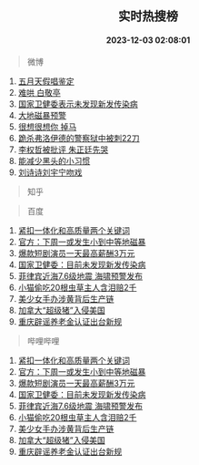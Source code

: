 <div align="center"><h2>实时热搜榜</h2><h4>2023-12-03 02:08:01</h4></div>

> 微博  

1. [五月天假唱鉴定](https://s.weibo.com/weibo?q=%E4%BA%94%E6%9C%88%E5%A4%A9%E5%81%87%E5%94%B1%E9%89%B4%E5%AE%9A&t=31&band_rank=1&Refer=top)<br />
2. [难哄 白敬亭](https://s.weibo.com/weibo?q=%E9%9A%BE%E5%93%84%20%E7%99%BD%E6%95%AC%E4%BA%AD&t=31&band_rank=2&Refer=top)<br />
3. [国家卫健委表示未发现新发传染病](https://s.weibo.com/weibo?q=%23%E5%9B%BD%E5%AE%B6%E5%8D%AB%E5%81%A5%E5%A7%94%E8%A1%A8%E7%A4%BA%E6%9C%AA%E5%8F%91%E7%8E%B0%E6%96%B0%E5%8F%91%E4%BC%A0%E6%9F%93%E7%97%85%23&t=31&band_rank=3&Refer=top)<br />
4. [大地磁暴预警](https://s.weibo.com/weibo?q=%23%E5%A4%A7%E5%9C%B0%E7%A3%81%E6%9A%B4%E9%A2%84%E8%AD%A6%23&t=31&band_rank=4&Refer=top)<br />
5. [很想很想你 掉马](https://s.weibo.com/weibo?q=%E5%BE%88%E6%83%B3%E5%BE%88%E6%83%B3%E4%BD%A0%20%E6%8E%89%E9%A9%AC&t=31&band_rank=5&Refer=top)<br />
6. [跪杀弗洛伊德的警察狱中被刺22刀](https://s.weibo.com/weibo?q=%23%E8%B7%AA%E6%9D%80%E5%BC%97%E6%B4%9B%E4%BC%8A%E5%BE%B7%E7%9A%84%E8%AD%A6%E5%AF%9F%E7%8B%B1%E4%B8%AD%E8%A2%AB%E5%88%BA22%E5%88%80%23&t=31&band_rank=6&Refer=top)<br />
7. [李权哲被批评 朱正廷先哭](https://s.weibo.com/weibo?q=%E6%9D%8E%E6%9D%83%E5%93%B2%E8%A2%AB%E6%89%B9%E8%AF%84%20%E6%9C%B1%E6%AD%A3%E5%BB%B7%E5%85%88%E5%93%AD&t=31&band_rank=7&Refer=top)<br />
8. [能减少黑头的小习惯](https://s.weibo.com/weibo?q=%E8%83%BD%E5%87%8F%E5%B0%91%E9%BB%91%E5%A4%B4%E7%9A%84%E5%B0%8F%E4%B9%A0%E6%83%AF&t=31&band_rank=8&Refer=top)<br />
9. [刘诗诗刘宇宁吻戏](https://s.weibo.com/weibo?q=%E5%88%98%E8%AF%97%E8%AF%97%E5%88%98%E5%AE%87%E5%AE%81%E5%90%BB%E6%88%8F&t=31&band_rank=9&Refer=top)<br />

> 知乎  


> 百度  

1. [紧扣一体化和高质量两个关键词](https://www.baidu.com/s?wd=%E7%B4%A7%E6%89%A3%E4%B8%80%E4%BD%93%E5%8C%96%E5%92%8C%E9%AB%98%E8%B4%A8%E9%87%8F%E4%B8%A4%E4%B8%AA%E5%85%B3%E9%94%AE%E8%AF%8D&sa=fyb_news&rsv_dl=fyb_news)<br />
2. [官方：下周一或发生小到中等地磁暴](https://www.baidu.com/s?wd=%E5%AE%98%E6%96%B9%EF%BC%9A%E4%B8%8B%E5%91%A8%E4%B8%80%E6%88%96%E5%8F%91%E7%94%9F%E5%B0%8F%E5%88%B0%E4%B8%AD%E7%AD%89%E5%9C%B0%E7%A3%81%E6%9A%B4&sa=fyb_news&rsv_dl=fyb_news)<br />
3. [爆款短剧演员一天最高薪酬3万元](https://www.baidu.com/s?wd=%E7%88%86%E6%AC%BE%E7%9F%AD%E5%89%A7%E6%BC%94%E5%91%98%E4%B8%80%E5%A4%A9%E6%9C%80%E9%AB%98%E8%96%AA%E9%85%AC3%E4%B8%87%E5%85%83&sa=fyb_news&rsv_dl=fyb_news)<br />
4. [国家卫健委：目前未发现新发传染病](https://www.baidu.com/s?wd=%E5%9B%BD%E5%AE%B6%E5%8D%AB%E5%81%A5%E5%A7%94%EF%BC%9A%E7%9B%AE%E5%89%8D%E6%9C%AA%E5%8F%91%E7%8E%B0%E6%96%B0%E5%8F%91%E4%BC%A0%E6%9F%93%E7%97%85&sa=fyb_news&rsv_dl=fyb_news)<br />
5. [菲律宾近海7.6级地震 海啸预警发布](https://www.baidu.com/s?wd=%E8%8F%B2%E5%BE%8B%E5%AE%BE%E8%BF%91%E6%B5%B77.6%E7%BA%A7%E5%9C%B0%E9%9C%87+%E6%B5%B7%E5%95%B8%E9%A2%84%E8%AD%A6%E5%8F%91%E5%B8%83&sa=fyb_news&rsv_dl=fyb_news)<br />
6. [小猫偷吃20根虫草主人含泪赔2千](https://www.baidu.com/s?wd=%E5%B0%8F%E7%8C%AB%E5%81%B7%E5%90%8320%E6%A0%B9%E8%99%AB%E8%8D%89%E4%B8%BB%E4%BA%BA%E5%90%AB%E6%B3%AA%E8%B5%942%E5%8D%83&sa=fyb_news&rsv_dl=fyb_news)<br />
7. [美少女手办涉黄背后生产链](https://www.baidu.com/s?wd=%E7%BE%8E%E5%B0%91%E5%A5%B3%E6%89%8B%E5%8A%9E%E6%B6%89%E9%BB%84%E8%83%8C%E5%90%8E%E7%94%9F%E4%BA%A7%E9%93%BE&sa=fyb_news&rsv_dl=fyb_news)<br />
8. [加拿大“超级猪”入侵美国](https://www.baidu.com/s?wd=%E5%8A%A0%E6%8B%BF%E5%A4%A7%E2%80%9C%E8%B6%85%E7%BA%A7%E7%8C%AA%E2%80%9D%E5%85%A5%E4%BE%B5%E7%BE%8E%E5%9B%BD&sa=fyb_news&rsv_dl=fyb_news)<br />
9. [重庆辟谣养老金认证出台新规](https://www.baidu.com/s?wd=%E9%87%8D%E5%BA%86%E8%BE%9F%E8%B0%A3%E5%85%BB%E8%80%81%E9%87%91%E8%AE%A4%E8%AF%81%E5%87%BA%E5%8F%B0%E6%96%B0%E8%A7%84&sa=fyb_news&rsv_dl=fyb_news)<br />

> 哔哩哔哩  

1. [紧扣一体化和高质量两个关键词](https://www.baidu.com/s?wd=%E7%B4%A7%E6%89%A3%E4%B8%80%E4%BD%93%E5%8C%96%E5%92%8C%E9%AB%98%E8%B4%A8%E9%87%8F%E4%B8%A4%E4%B8%AA%E5%85%B3%E9%94%AE%E8%AF%8D&sa=fyb_news&rsv_dl=fyb_news)<br />
2. [官方：下周一或发生小到中等地磁暴](https://www.baidu.com/s?wd=%E5%AE%98%E6%96%B9%EF%BC%9A%E4%B8%8B%E5%91%A8%E4%B8%80%E6%88%96%E5%8F%91%E7%94%9F%E5%B0%8F%E5%88%B0%E4%B8%AD%E7%AD%89%E5%9C%B0%E7%A3%81%E6%9A%B4&sa=fyb_news&rsv_dl=fyb_news)<br />
3. [爆款短剧演员一天最高薪酬3万元](https://www.baidu.com/s?wd=%E7%88%86%E6%AC%BE%E7%9F%AD%E5%89%A7%E6%BC%94%E5%91%98%E4%B8%80%E5%A4%A9%E6%9C%80%E9%AB%98%E8%96%AA%E9%85%AC3%E4%B8%87%E5%85%83&sa=fyb_news&rsv_dl=fyb_news)<br />
4. [国家卫健委：目前未发现新发传染病](https://www.baidu.com/s?wd=%E5%9B%BD%E5%AE%B6%E5%8D%AB%E5%81%A5%E5%A7%94%EF%BC%9A%E7%9B%AE%E5%89%8D%E6%9C%AA%E5%8F%91%E7%8E%B0%E6%96%B0%E5%8F%91%E4%BC%A0%E6%9F%93%E7%97%85&sa=fyb_news&rsv_dl=fyb_news)<br />
5. [菲律宾近海7.6级地震 海啸预警发布](https://www.baidu.com/s?wd=%E8%8F%B2%E5%BE%8B%E5%AE%BE%E8%BF%91%E6%B5%B77.6%E7%BA%A7%E5%9C%B0%E9%9C%87+%E6%B5%B7%E5%95%B8%E9%A2%84%E8%AD%A6%E5%8F%91%E5%B8%83&sa=fyb_news&rsv_dl=fyb_news)<br />
6. [小猫偷吃20根虫草主人含泪赔2千](https://www.baidu.com/s?wd=%E5%B0%8F%E7%8C%AB%E5%81%B7%E5%90%8320%E6%A0%B9%E8%99%AB%E8%8D%89%E4%B8%BB%E4%BA%BA%E5%90%AB%E6%B3%AA%E8%B5%942%E5%8D%83&sa=fyb_news&rsv_dl=fyb_news)<br />
7. [美少女手办涉黄背后生产链](https://www.baidu.com/s?wd=%E7%BE%8E%E5%B0%91%E5%A5%B3%E6%89%8B%E5%8A%9E%E6%B6%89%E9%BB%84%E8%83%8C%E5%90%8E%E7%94%9F%E4%BA%A7%E9%93%BE&sa=fyb_news&rsv_dl=fyb_news)<br />
8. [加拿大“超级猪”入侵美国](https://www.baidu.com/s?wd=%E5%8A%A0%E6%8B%BF%E5%A4%A7%E2%80%9C%E8%B6%85%E7%BA%A7%E7%8C%AA%E2%80%9D%E5%85%A5%E4%BE%B5%E7%BE%8E%E5%9B%BD&sa=fyb_news&rsv_dl=fyb_news)<br />
9. [重庆辟谣养老金认证出台新规](https://www.baidu.com/s?wd=%E9%87%8D%E5%BA%86%E8%BE%9F%E8%B0%A3%E5%85%BB%E8%80%81%E9%87%91%E8%AE%A4%E8%AF%81%E5%87%BA%E5%8F%B0%E6%96%B0%E8%A7%84&sa=fyb_news&rsv_dl=fyb_news)<br />
